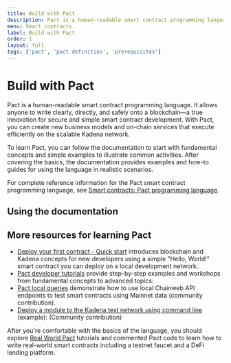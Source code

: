 ```yaml
---
title: Build with Pact
description: Pact is a human-readable smart contract programming language, designed to enable correct, transactional execution on a high-performance blockchain.
menu: Smart contracts
label: Build with Pact
order: 1
layout: full
tags: ['pact', 'pact definition', 'prerequisites']
---
```


# Build with Pact

Pact is a human-readable smart contract programming language. 
It allows anyone to write clearly, directly, and safely onto a blockchain—a true innovation for secure and simple smart contract development. 
With Pact, you can create new business models and on-chain services that execute efficiently on the scalable Kadena network.

To learn Pact, you can follow the documentation to start with fundamental concepts and simple examples to illustrate common activities.
After covering the basics, the documentation provides examples and how-to guides for using the language in realistic scenarios.

For complete reference information for the Pact smart contract programming language, see [Smart contracts: Pact programming language](/reference/pact-ref).

## Using the documentation


## More resources for learning Pact

- [Deploy your first contract - Quick start](/build/quickstart) introduces blockchain and Kadena concepts for new developers using a simple "Hello, World!" smart contract you can deploy on a local development network.
- [Pact developer tutorials](/tutorials) provide step-by-step examples and workshops from fundamental concepts to advanced topics:
- [Pact local queries](/build/guides/pact-local-api-queries) demonstrate how to use local Chainweb API endpoints to test smart contracts using Mainnet data (community contribution).
- [Deploy a module to the Kadena test network using command line](https://gist.github.com/LindaOrtega/1c219f887d9782c6745dbd827bdbfb4d) (example): (Community contribution)

After you're comfortable with the basics of the language, you should explore [Real World Pact](https://github.com/thomashoneyman/real-world-pact) tutorials and commented Pact code to learn how to write real-world smart contracts including a testnet faucet and a DeFi lending platform.
